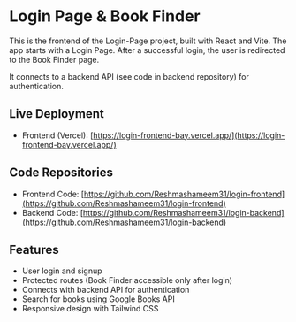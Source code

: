 # Login Page & Book Finder

This is the frontend of the Login-Page project, built with React and Vite. The app starts with a Login Page. After a successful login, the user is redirected to the Book Finder page.

It connects to a backend API (see code in backend repository) for authentication.

## Live Deployment

- Frontend (Vercel): [https://login-frontend-bay.vercel.app/](https://login-frontend-bay.vercel.app/)

## Code Repositories

- Frontend Code: [https://github.com/Reshmashameem31/login-frontend](https://github.com/Reshmashameem31/login-frontend)  
- Backend Code: [https://github.com/Reshmashameem31/login-backend](https://github.com/Reshmashameem31/login-backend)

## Features

- User login and signup
- Protected routes (Book Finder accessible only after login)
- Connects with backend API for authentication
- Search for books using Google Books API
- Responsive design with Tailwind CSS

